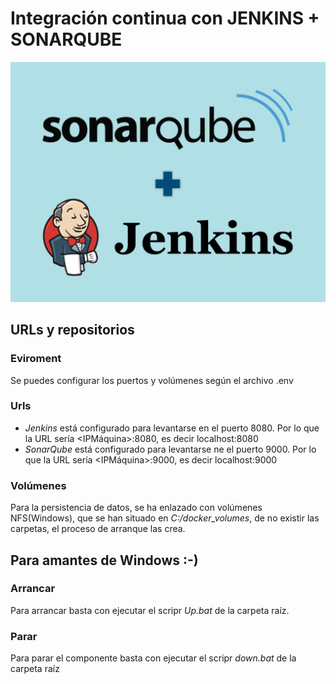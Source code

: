# Integración continua con JENKINS + SONARQUBE
![TITULO](imgs/title.png "Tree example")
## URLs y repositorios
### Eviroment
Se puedes configurar los puertos y volúmenes según el archivo .env
### Urls
- *Jenkins* está configurado para levantarse en el puerto 8080. Por lo que la URL sería <IPMáquina>:8080, es decir localhost:8080
- *SonarQube* está configurado para levantarse ne el puerto 9000. Por lo que la URL sería <IPMáquina>:9000, es decir localhost:9000
### Volúmenes
Para la persistencia de datos, se ha enlazado con volúmenes NFS(Windows), que se han situado en *C:/docker_volumes*, de no existir las carpetas, el proceso de arranque las crea.
## Para amantes de Windows :-)
### Arrancar
Para arrancar basta con ejecutar el scripr *Up.bat* de la carpeta raíz.
### Parar
Para parar el componente basta con ejecutar el scripr *down.bat* de la carpeta raíz